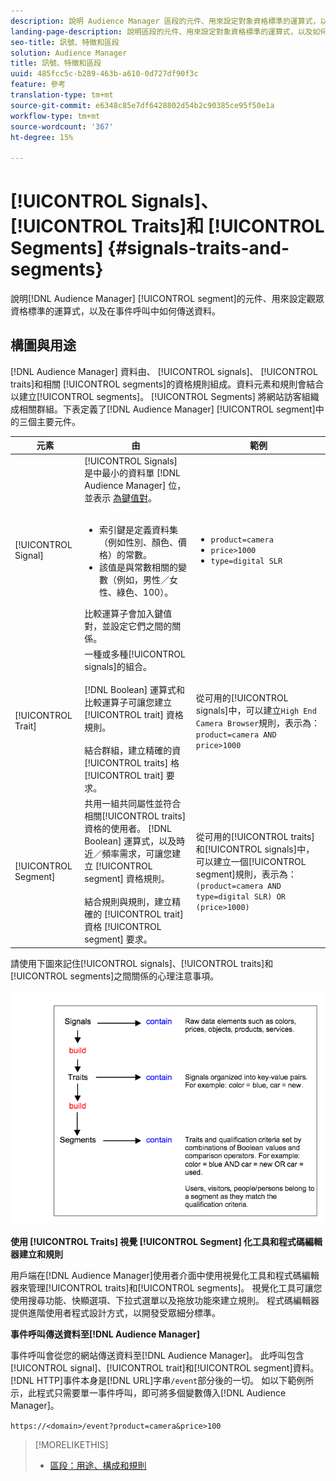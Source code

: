 ```yaml
---
description: 說明 Audience Manager 區段的元件、用來設定對象資格標準的運算式，以及在事件呼叫中如何傳輸資料。
landing-page-description: 說明區段的元件、用來設定對象資格標準的運算式，以及如何傳輸資料。
seo-title: 訊號、特徵和區段
solution: Audience Manager
title: 訊號、特徵和區段
uuid: 485fcc5c-b289-463b-a610-0d727df90f3c
feature: 參考
translation-type: tm+mt
source-git-commit: e6348c85e7df6428802d54b2c90385ce95f50e1a
workflow-type: tm+mt
source-wordcount: '367'
ht-degree: 15%

---
```



# [!UICONTROL Signals]、 [!UICONTROL Traits]和  [!UICONTROL Segments] {#signals-traits-and-segments}

說明[!DNL Audience Manager] [!UICONTROL segment]的元件、用來設定觀眾資格標準的運算式，以及在事件呼叫中如何傳送資料。

## 構圖與用途

[!DNL Audience Manager] 資料由、 [!UICONTROL signals]、 [!UICONTROL traits]和相關 [!UICONTROL segments]的資格規則組成。資料元素和規則會結合以建立[!UICONTROL segments]。 [!UICONTROL Segments] 將網站訪客組織成相關群組。下表定義了[!DNL Audience Manager] [!UICONTROL segment]中的三個主要元件。

| 元素 | 由 | 範例 |
|---|---|---|
| [!UICONTROL Signal] | [!UICONTROL Signals] 是中最小的資料單 [!DNL Audience Manager] 位，並表示 [為鍵值對](../reference/key-value-pairs-explained.md)。<br><br><ul><li>索引鍵是定義資料集（例如性別、顏色、價格）的常數。</li><li>該值是與常數相關的變數（例如，男性／女性、綠色、100）。</li></ul>比較運算子會加入鍵值對，並設定它們之間的關係。 | <ul><li>`product=camera`</li><li>`price>1000`</li><li>`type=digital SLR`</li></ul> |
| [!UICONTROL Trait] | 一種或多種[!UICONTROL signals]的組合。<br><br> [!DNL Boolean] 運算式和比較運算子可讓您建立 [!UICONTROL trait] 資格規則。<br><br>結合群組，建立精確的資 [!UICONTROL traits] 格 [!UICONTROL trait] 要求。 | 從可用的[!UICONTROL signals]中，可以建立`High End Camera Browser`規則，表示為：`product=camera AND price>1000` |
| [!UICONTROL Segment] | 共用一組共同屬性並符合相關[!UICONTROL traits]資格的使用者。 [!DNL Boolean] 運算式，以及時近／頻率需求，可讓您建立 [!UICONTROL segment] 資格規則。<br><br> 結合規則與規則，建立精確的 [!UICONTROL trait] 資格 [!UICONTROL segment] 要求。 | 從可用的[!UICONTROL traits]和[!UICONTROL signals]中，可以建立一個[!UICONTROL segment]規則，表示為：`(product=camera AND type=digital SLR) OR (price>1000)` |

請使用下圖來記住[!UICONTROL signals]、[!UICONTROL traits]和[!UICONTROL segments]之間關係的心理注意事項。

![](assets/signals-traits-segments.png)

**使用 [!UICONTROL Traits] 視覺 [!UICONTROL Segment] 化工具和程式碼編輯器建立和規則**

用戶端在[!DNL Audience Manager]使用者介面中使用視覺化工具和程式碼編輯器來管理[!UICONTROL traits]和[!UICONTROL segments]。 視覺化工具可讓您使用搜尋功能、快顯選項、下拉式選單以及拖放功能來建立規則。 程式碼編輯器提供進階使用者程式設計方式，以開發受眾細分標準。

**事件呼叫傳送資料至[!DNL Audience Manager]**

事件呼叫會從您的網站傳送資料至[!DNL Audience Manager]。 此呼叫包含[!UICONTROL signal]、[!UICONTROL trait]和[!UICONTROL segment]資料。 [!DNL HTTP]事件本身是[!DNL URL]字串`/event`部分後的一切。 如以下範例所示，此程式只需要單一事件呼叫，即可將多個變數傳入[!DNL Audience Manager]。

`https://<domain>/event?product=camera&price>100`

>[!MORELIKETHIS]
>
>* [區段：用途、構成和規則](../features/segments/segments-purpose.md)

